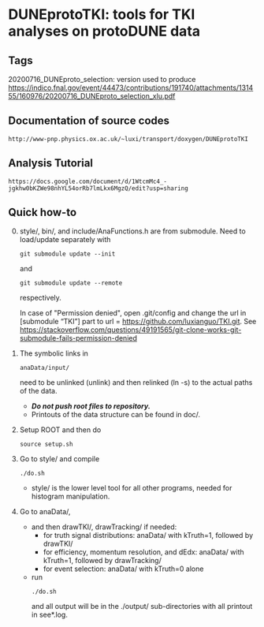 # DUNEprotoTKI: tools for TKI analyses on protoDUNE data
  ## Tags
  20200716_DUNEproto_selection: version used to produce                       https://indico.fnal.gov/event/44473/contributions/191740/attachments/131455/160976/20200716_DUNEproto_selection_xlu.pdf 
  
  ## Documentation of source codes 
    http://www-pnp.physics.ox.ac.uk/~luxi/transport/doxygen/DUNEprotoTKI

  ## Analysis Tutorial
    https://docs.google.com/document/d/1WtcmMc4_-jgkhw0bKZWe98nhYL54orRb7lmLkx6MgzQ/edit?usp=sharing
  
  ## Quick how-to

0. style/, bin/, and include/AnaFunctions.h are from submodule. Need to load/update separately with
   ```
   git submodule update --init
   ```
   and
   ```
   git submodule update --remote
   ```
   respectively.

   In case of "Permission denied", open .git/config and change the url in [submodule “TKI”] part to url = https://github.com/luxianguo/TKI.git. See https://stackoverflow.com/questions/49191565/git-clone-works-git-submodule-fails-permission-denied

1. The symbolic links in 
   ```
   anaData/input/
   ```
   need to be unlinked (unlink) and then relinked (ln -s) to the actual paths of the data. 
   - ***Do not push root files to repository.***
   - Printouts of the data structure can be found in doc/.

2. Setup ROOT and then do
   ```
   source setup.sh
   ```

3. Go to style/ and compile 
   ```
   ./do.sh
   ```
   - style/ is the lower level tool for all other programs, needed for histogram manipulation.

4. Go to anaData/,
   - and then drawTKI/, drawTracking/ if needed:
     - for truth signal distributions: anaData/ with kTruth=1, followed by drawTKI/
     - for efficiency, momentum resolution, and dEdx: anaData/ with kTruth=1, followed by drawTracking/
     - for event selection: anaData/ with kTruth=0 alone
   - run
     ```
     ./do.sh
     ```
     and all output will be in the ./output/ sub-directories with all printout in see*.log.





